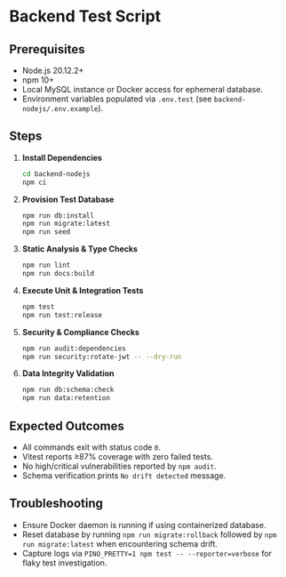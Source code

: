 # Backend Test Script

## Prerequisites
- Node.js 20.12.2+
- npm 10+
- Local MySQL instance or Docker access for ephemeral database.
- Environment variables populated via `.env.test` (see `backend-nodejs/.env.example`).

## Steps
1. **Install Dependencies**
   ```bash
   cd backend-nodejs
   npm ci
   ```
2. **Provision Test Database**
   ```bash
   npm run db:install
   npm run migrate:latest
   npm run seed
   ```
3. **Static Analysis & Type Checks**
   ```bash
   npm run lint
   npm run docs:build
   ```
4. **Execute Unit & Integration Tests**
   ```bash
   npm test
   npm run test:release
   ```
5. **Security & Compliance Checks**
   ```bash
   npm run audit:dependencies
   npm run security:rotate-jwt -- --dry-run
   ```
6. **Data Integrity Validation**
   ```bash
   npm run db:schema:check
   npm run data:retention
   ```

## Expected Outcomes
- All commands exit with status code `0`.
- Vitest reports ≥87% coverage with zero failed tests.
- No high/critical vulnerabilities reported by `npm audit`.
- Schema verification prints `No drift detected` message.

## Troubleshooting
- Ensure Docker daemon is running if using containerized database.
- Reset database by running `npm run migrate:rollback` followed by `npm run migrate:latest` when encountering schema drift.
- Capture logs via `PINO_PRETTY=1 npm test -- --reporter=verbose` for flaky test investigation.
